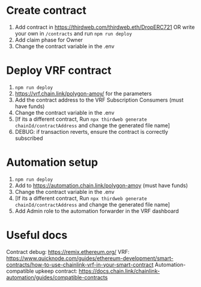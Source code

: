 # Create contract
1. Add contract in https://thirdweb.com/thirdweb.eth/DropERC721 OR write your own in `/contracts` and run `npm run deploy`
2. Add claim phase for Owner
3. Change the contract variable in the .env
   
# Deploy VRF contract
1. `npm run deploy`
2. https://vrf.chain.link/polygon-amoy/ for the parameters
3. Add the contract address to the VRF Subscription Consumers (must have funds)
4. Change the contract variable in the .env
5. [If its a different contract, Run `npx thirdweb generate chainId/contractAddress` and change the generated file name]
6. DEBUG: if transaction reverts, ensure the contract is correctly subscribed

# Automation setup
1. `npm run deploy`
2. Add to https://automation.chain.link/polygon-amoy (must have funds)
3. Change the contract variable in the .env
4. [If its a different contract, Run `npx thirdweb generate chainId/contractAddress` and change the generated file name]
5. Add Admin role to the automation forwarder in the VRF dashboard 

# Useful docs
Contract debug: https://remix.ethereum.org/
VRF: https://www.quicknode.com/guides/ethereum-development/smart-contracts/how-to-use-chainlink-vrf-in-your-smart-contract
Automation-compatible upkeep contract: https://docs.chain.link/chainlink-automation/guides/compatible-contracts
